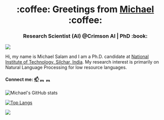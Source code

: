 
<h1 align="center">:coffee: Greetings from <a href="https://masonreznov.github.io/">Michael</a> :coffee:</h1>
<h3 align="center">Research Scientist (AI) @Crimson AI | PhD :book:</h3> 

![](https://komarev.com/ghpvc/?username=masonreznov&style=flat&label=VISITS)

Hi, my name is Michael Salam and I am a Ph.D. candidate at [National Institute of Technology, Silchar, India](http://nits.ac.in/). My research interest is primarily on Natural Language Processing for low resource languages.

#### Connect me:  [📫](mailto:salam_rs@cse.nits.ac.in)  <a href="https://www.linkedin.com/in/michael-salam-93b52074/" target="blank"><img align="center" src="https://raw.githubusercontent.com/rahuldkjain/github-profile-readme-generator/master/src/images/icons/Social/linked-in-alt.svg" alt="michael-salam" height="12" width="16" /></a> <a href="https://twitter.com/michael_salam_" target="blank"><img align="center" src="https://raw.githubusercontent.com/rahuldkjain/github-profile-readme-generator/master/src/images/icons/Social/twitter.svg" alt="michael_salam_" height="12" width="16" /></a>


![Michael's GitHub stats](https://github-readme-stats.vercel.app/api?username=masonreznov&show_icons=true&theme=dark&count_private=true)

[![Top Langs](https://github-readme-stats.vercel.app/api/top-langs/?username=masonreznov&layout=compact&theme=dark)](https://masonreznov.github.io/)

![](https://github-readme-streak-stats.herokuapp.com/?user=masonreznov&theme=dark)
